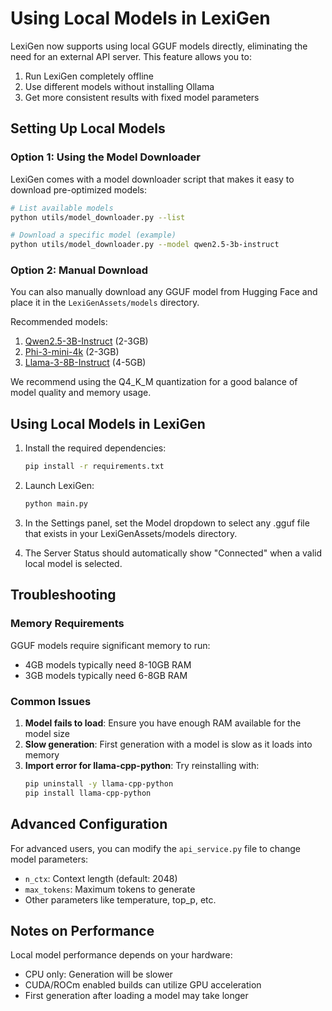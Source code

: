 # Using Local Models in LexiGen

LexiGen now supports using local GGUF models directly, eliminating the need for an external API server. This feature allows you to:

1. Run LexiGen completely offline
2. Use different models without installing Ollama
3. Get more consistent results with fixed model parameters

## Setting Up Local Models

### Option 1: Using the Model Downloader

LexiGen comes with a model downloader script that makes it easy to download pre-optimized models:

```bash
# List available models
python utils/model_downloader.py --list

# Download a specific model (example)
python utils/model_downloader.py --model qwen2.5-3b-instruct
```

### Option 2: Manual Download

You can also manually download any GGUF model from Hugging Face and place it in the `LexiGenAssets/models` directory.

Recommended models:
1. [Qwen2.5-3B-Instruct](https://huggingface.co/TheBloke/Qwen2.5-3B-Instruct-GGUF) (2-3GB)
2. [Phi-3-mini-4k](https://huggingface.co/TheBloke/phi-3-mini-4k-GGUF) (2-3GB)
3. [Llama-3-8B-Instruct](https://huggingface.co/TheBloke/Llama-3-8B-Instruct-GGUF) (4-5GB)

We recommend using the Q4_K_M quantization for a good balance of model quality and memory usage.

## Using Local Models in LexiGen

1. Install the required dependencies:
   ```bash
   pip install -r requirements.txt
   ```

2. Launch LexiGen:
   ```bash
   python main.py
   ```

3. In the Settings panel, set the Model dropdown to select any .gguf file that exists in your LexiGenAssets/models directory.

4. The Server Status should automatically show "Connected" when a valid local model is selected.

## Troubleshooting

### Memory Requirements

GGUF models require significant memory to run:
- 4GB models typically need 8-10GB RAM
- 3GB models typically need 6-8GB RAM

### Common Issues

1. **Model fails to load**: Ensure you have enough RAM available for the model size
2. **Slow generation**: First generation with a model is slow as it loads into memory
3. **Import error for llama-cpp-python**: Try reinstalling with:
   ```bash
   pip uninstall -y llama-cpp-python
   pip install llama-cpp-python
   ```

## Advanced Configuration

For advanced users, you can modify the `api_service.py` file to change model parameters:
- `n_ctx`: Context length (default: 2048)
- `max_tokens`: Maximum tokens to generate
- Other parameters like temperature, top_p, etc.

## Notes on Performance

Local model performance depends on your hardware:
- CPU only: Generation will be slower
- CUDA/ROCm enabled builds can utilize GPU acceleration
- First generation after loading a model may take longer 